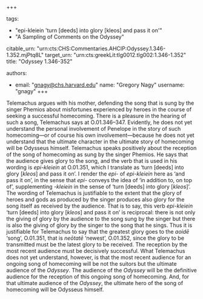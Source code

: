 +++

tags:
- "epi-kleiein &#39;turn [deeds] into glory [kleos] and pass it on&#39;"
- "A Sampling of Comments on the Odyssey"

citable_urn: "urn:cts:CHS:Commentaries.AHCIP:Odyssey.1.346-1.352.mjPtq8L"
target_urn: "urn:cts:greekLit:tlg0012.tlg002:1.346-1.352"
title: "Odyssey 1.346-352"

authors:
- email: "gnagy@chs.harvard.edu"
  name: "Gregory Nagy"
  username: "gnagy"
+++

<p>Telemachus argues with his mother, defending the song that is sung by the singer Phemios about misfortunes experienced by heroes in the course of seeking a successful homecoming. There is a pleasure in the hearing of such a song, Telemachus says at O.01.346–347. Evidently, he does not yet understand the personal involvement of Penelope in the story of such homecoming—or of course his own involvement—because he does not yet understand that the ultimate character in the ultimate story of homecoming will be Odysseus himself. Telemachus speaks positively about the reception of the song of homecoming as sung by the singer Phemios. He says that the audience gives glory to the song, and the verb that is used in his wording is <em>epi-kleiein</em> at O.01.351, which I translate as ‘turn [deeds] into glory [<em>kleos</em>] and pass it on’. I render the <em>epi</em>- of <em>epi-kleiein</em> here as ‘and pass it on’, in the sense that <em>epi</em>- conveys the idea of ‘in addition to, on top of’, supplementing -<em>kleiein</em> in the sense of ‘turn [deeds] into glory [<em>kleos</em>]’. The wording of Telemachus is justifiable to the extent that the glory of heroes and gods as produced by the singer produces also glory for the song itself as received by the audience. That is to say, this verb <em>epi-kleiein</em> ‘turn [deeds] into glory [<em>kleos</em>] and pass it on’ is reciprocal: there is not only the giving of glory by the audience to the song sung by the singer but there is also the giving of glory by the singer to the song that he sings. Thus it is justifiable for Telemachus to say that the greatest glory goes to the <em>aoidē</em> ‘song‘, O.01.351, that is <em>neōtatē</em> ‘newest’, O.01.352, since the glory to be transmitted must be the latest glory to be received. The reception by the most recent audience must be decisively successful. What Telemachus does not yet understand, however, is that the most recent audience for an ongoing song of homecoming will be not the suitors but the ultimate audience of the <em>Odyssey</em>. The audience of the <em>Odyssey</em> will be the definitive audience for the reception of this ongoing song of homecoming. And, for that ultimate audience of the <em>Odyssey</em>, the ultimate hero of the song of homecoming will be Odysseus himself.  </p>